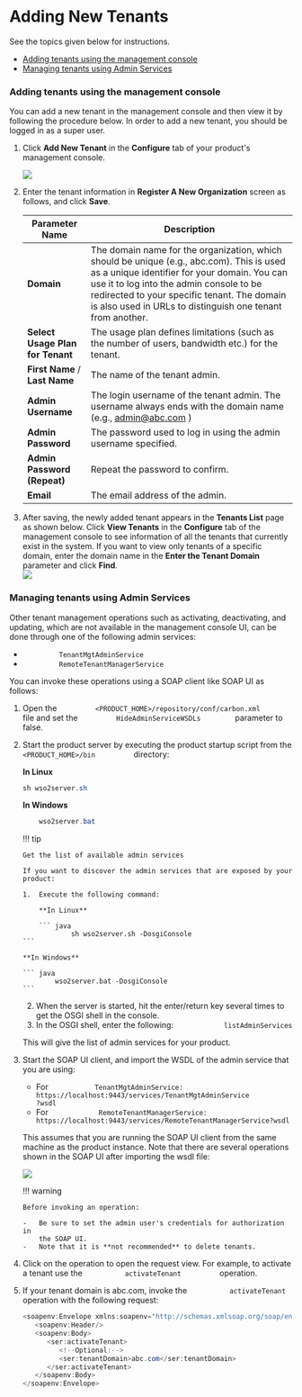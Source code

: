 # Adding New Tenants

See the topics given below for instructions.

-   [Adding tenants using the management
    console](#adding-tenants-using-the-management-console)
-   [Managing tenants using Admin
    Services](#managing-tenants-using-admin-services)

### Adding tenants using the management console

You can add a new tenant in the management console and then view it by
following the procedure below. In order to add a new tenant, you should
be logged in as a super user.

1.  Click **Add New Tenant** in the **Configure** tab of your product's
    management console.

    ![](../assets/img/53125481/53287366.png)

2.  Enter the tenant information in **Register A New Organization**
    screen as follows, and click **Save**.

    | Parameter Name                   | Description                                                                                                                                                                                                                                                                                       |
    |----------------------------------|---------------------------------------------------------------------------------------------------------------------------------------------------------------------------------------------------------------------------------------------------------------------------------------------------|
    | **Domain**                       | The domain name for the organization, which should be unique (e.g., abc.com). This is used as a unique identifier for your domain. You can use it to log into the admin console to be redirected to your specific tenant. The domain is also used in URLs to distinguish one tenant from another. |
    | **Select Usage Plan for Tenant** | The usage plan defines limitations (such as the number of users, bandwidth etc.) for the tenant.                                                                                                                                                                                                  |
    | **First Name** / **Last Name**   | The name of the tenant admin.                                                                                                                                                                                                                                                                     |
    | **Admin Username**               | The login username of the tenant admin. The username always ends with the domain name (e.g., admin@abc.com )                                                                                                                                                                                      |
    | **Admin Password**               | The password used to log in using the admin username specified.                                                                                                                                                                                                                                   |
    | **Admin Password (Repeat)**      | Repeat the password to confirm.                                                                                                                                                                                                                                                                   |
    | **Email**                        | The email address of the admin.                                                                                                                                                                                                                                                                   |

3.  After saving, the newly added tenant appears in the **Tenants List**
    page as shown below. Click **View Tenants** in the **Configure** tab
    of the management console to see information of all the tenants that
    currently exist in the system. If you want to view only tenants of a
    specific domain, enter the domain name in the **Enter the Tenant
    Domain** parameter and click **Find**.  
    ![](../assets/img/53125481/87718672.png) 

### Managing tenants using Admin Services

Other tenant management operations such as activating, deactivating, and
updating, which are not available in the management console UI, can be
done through one of the following admin services:

-   `          TenantMgtAdminService         `
-   `          RemoteTenantManagerService         `

You can invoke these operations using a SOAP client like SOAP UI as
follows:

1.  Open the
    `          <PRODUCT_HOME>/repository/conf/carbon.xml         ` file
    and set the `          HideAdminServiceWSDLs         ` parameter to
    false.
2.  Start the product server by executing the product startup script
    from the `           <PRODUCT_HOME>/bin          ` directory:

    **In Linux**

    ``` java
    sh wso2server.sh
    ```

    **In Windows**

    ``` java
        wso2server.bat
    ```

    !!! tip
    
        Get the list of available admin services
    
        If you want to discover the admin services that are exposed by your
        product:
    
        1.  Execute the following command:
    
            **In Linux**
    
            ``` java
                    sh wso2server.sh -DosgiConsole
        ```

        **In Windows**

        ``` java
                wso2server.bat -DosgiConsole
        ```

    2.  When the server is started, hit the enter/return key several
        times to get the OSGI shell in the console.
    3.  In the OSGI shell, enter the following:
        `             listAdminServices            `

    This will give the list of admin services for your product.


3.  Start the SOAP UI client, and import the WSDL of the admin service
    that you are using:

    -   For
        `            TenantMgtAdminService:                                                      https://localhost:9443/services/TenantMgtAdminService                           `
        `                           ?wsdl                         `
    -   For
        `             RemoteTenantManagerService:                           https://localhost:9443/services/RemoteTenantManagerService?wsdl                         `

    This assumes that you are running the SOAP UI client from the same
    machine as the product instance. Note that there are several
    operations shown in the SOAP UI after importing the wsdl file:

    ![](../assets/img/53125481/92516206.png) 

    !!! warning
    
        Before invoking an operation:
    
        -   Be sure to set the admin user's credentials for authorization in
            the SOAP UI.
        -   Note that it is **not recommended** to delete tenants.
    

4.  Click on the operation to open the request view. For example, to
    activate a tenant use the `           activateTenant          `
    operation.

5.  If your tenant domain is abc.com, invoke the
    `           activateTenant          ` operation with the following
    request:

    ``` java
    <soapenv:Envelope xmlns:soapenv="http://schemas.xmlsoap.org/soap/envelope/" xmlns:ser="http://services.mgt.tenant.carbon.wso2.org">
       <soapenv:Header/>
       <soapenv:Body>
          <ser:activateTenant>
             <!--Optional:-->
             <ser:tenantDomain>abc.com</ser:tenantDomain>
          </ser:activateTenant>
       </soapenv:Body>
    </soapenv:Envelope>
    ```
